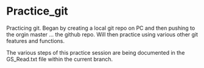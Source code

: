 # Practice_git

Practicing git.  Began by creating a local git repo on PC and then pushing to the orgin master ... the github repo.  Will then practice using various other git features and functions. 

The various steps of this practice session are being documented in the GS_Read.txt file within the current branch.


